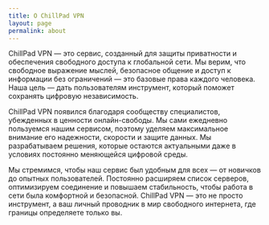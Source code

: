```yaml
---
title: О ChillPad VPN
layout: page
permalink: about
---
```

ChillPad VPN — это сервис, созданный для защиты приватности и обеспечения свободного доступа к глобальной сети. Мы верим, что свободное выражение мыслей, безопасное общение и доступ к информации без ограничений — это базовые права каждого человека. Наша цель — дать пользователям инструмент, который поможет сохранять цифровую независимость.

ChillPad VPN появился благодаря сообществу специалистов, убежденных в ценности онлайн-свободы. Мы сами ежедневно пользуемся нашим сервисом, поэтому уделяем максимальное внимание его надежности, скорости и защите данных. Мы разрабатываем решения, которые остаются актуальными даже в условиях постоянно меняющейся цифровой среды.

Мы стремимся, чтобы наш сервис был удобным для всех — от новичков до опытных пользователей. Постоянно расширяем список серверов, оптимизируем соединение и повышаем стабильность, чтобы работа в сети была комфортной и безопасной. ChillPad VPN — это не просто инструмент, а ваш личный проводник в мир свободного интернета, где границы определяете только вы.